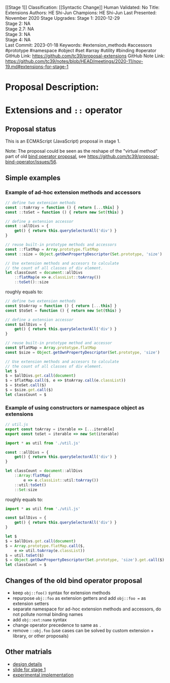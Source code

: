 [[Stage 1]]
Classification: [[Syntactic Change]]
Human Validated: No
Title: Extensions
Authors: HE Shi-Jun
Champions: HE Shi-Jun
Last Presented: November 2020
Stage Upgrades: 
Stage 1: 2020-12-29  
Stage 2: NA  
Stage 2.7: NA  
Stage 3: NA  
Stage 4: NA  
Last Commit: 2023-01-18
Keywords: #extension_methods #accessors #prototype #namespace #object #set #array #utility #binding #operator
GitHub Link: https://github.com/tc39/proposal-extensions
GitHub Note Link: https://github.com/tc39/notes/blob/HEAD/meetings/2020-11/nov-19.md#extensions-for-stage-1

# Proposal Description:
# Extensions and `::` operator

## Proposal status

This is an ECMAScript (JavaScript) proposal in stage 1.

Note: The proposal could be seen as the reshape of the "virtual method" part of old [bind operator proposal](https://github.com/tc39/proposal-bind-operator), see https://github.com/tc39/proposal-bind-operator/issues/56.

## Simple examples

### Example of ad-hoc extension methods and accessors
```js
// define two extension methods
const ::toArray = function () { return [...this] }
const ::toSet = function () { return new Set(this) }

// define a extension accessor
const ::allDivs = {
	get() { return this.querySelectorAll('div') }
}

// reuse built-in prototype methods and accessors
const ::flatMap = Array.prototype.flatMap
const ::size = Object.getOwnPropertyDescriptor(Set.prototype, 'size')

// Use extension methods and accesors to calculate
// the count of all classes of div element.
let classCount = document::allDivs
	::flatMap(e => e.classList::toArray())
	::toSet()::size
```

roughly equals to:

```js
// define two extension methods
const $toArray = function () { return [...this] }
const $toSet = function () { return new Set(this) }

// define a extension accessor
const $allDivs = {
	get() { return this.querySelectorAll('div') }
}

// reuse built-in prototype method and accessor
const $flatMap = Array.prototype.flatMap
const $size = Object.getOwnPropertyDescriptor(Set.prototype, 'size')

// Use extension methods and accesors to calculate
// the count of all classes of div element.
let $
$ = $allDivs.get.call(document)
$ = $flatMap.call($, e => $toArray.call(e.classList))
$ = $toSet.call($)
$ = $size.get.call($)
let classCount = $
```

### Example of using constructors or namespace object as extensions

```js
// util.js
export const toArray = iterable => [...iterable]
export const toSet = iterable => new Set(iterable)
```

```js
import * as util from './util.js'

const ::allDivs = {
	get() { return this.querySelectorAll('div') }
}

let classCount = document::allDivs
	::Array:flatMap(
		e => e.classList::util:toArray())
	::util:toSet()
	::Set:size
```

roughly equals to:

```js
import * as util from './util.js'

const $allDivs = {
	get() { return this.querySelectorAll('div') }
}

let $
$ = $allDivs.get.call(document)
$ = Array.prototype.flatMap.call($,
	e => util.toArray(e.classList))
$ = util.toSet($)
$ = Object.getOwnPropertyDescriptor(Set.prototype, 'size').get.call($)
let classCount = $
```

## Changes of the old bind operator proposal

- keep `obj::foo()` syntax for extension methods
- repurpose `obj::foo` as extension getters and add `obj::foo =` as extension setters
- separate namespace for ad-hoc extension methods and accessors, do not pollute normal binding names
- add `obj::ext:name` syntax
- change operator precedence to same as `.`
- remove `::obj.foo` (use cases can be solved by custom extension + library, or other proposals)

## Other matrials

- [design details](docs/design.md)
- [slide for stage 1](https://johnhax.net/2020/tc39-nov-ext/slide)
- [experimental implementation](experimental)
